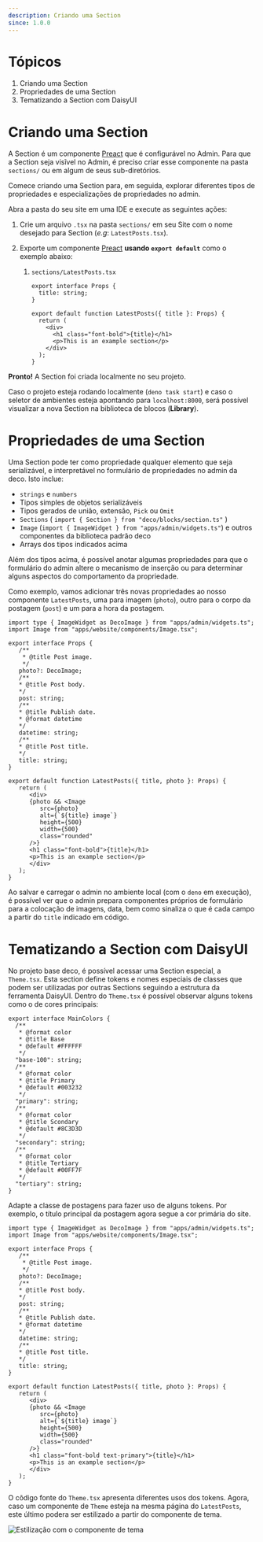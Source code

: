 ```yaml
---
description: Criando uma Section
since: 1.0.0
---
```


# Tópicos

1. Criando uma Section
2. Propriedades de uma Section
3. Tematizando a Section com DaisyUI

# Criando uma Section

A Section é um componente [Preact](https://preactjs.com/) que é configurável no Admin. Para que a Section seja visĩvel no Admin, é preciso criar esse componente na pasta `sections/` ou em algum de seus sub-diretórios.

Comece criando uma Section para, em seguida, explorar diferentes tipos de propriedades e especializações de propriedades no admin.

Abra a pasta do seu site em uma IDE e execute as seguintes ações:

1. Crie um arquivo `.tsx` na pasta `sections/` em seu Site com o nome desejado
   para Section (_e.g_: `LatestPosts.tsx`).

2. Exporte um componente [Preact](https://preactjs.com/) **usando
   `export default`** como o exemplo abaixo:

   1. `sections/LatestPosts.tsx`

      ```tsx
      export interface Props {
        title: string;
      }

      export default function LatestPosts({ title }: Props) {
        return (
          <div>
            <h1 class="font-bold">{title}</h1>
            <p>This is an example section</p>
          </div>
        );
      }
      ```

**Pronto!** A Section foi criada localmente no seu projeto.

Caso o projeto esteja rodando localmente (`deno task start`) e caso o seletor de ambientes esteja apontando para `localhost:8000`, será possível visualizar a nova Section na biblioteca de blocos (**Library**).

# Propriedades de uma Section

Uma Section pode ter como propriedade qualquer elemento que seja serializável, e interpretável no formulário de propriedades no admin da deco. Isto inclue:

- `strings` e `numbers`
- Tipos simples de objetos serializáveis
- Tipos gerados de união, extensão, `Pick` ou `Omit`
- `Sections` ( `import { Section } from "deco/blocks/section.ts"` )
- `Image` (`import { ImageWidget } from "apps/admin/widgets.ts"`) e outros componentes da biblioteca padrão deco
- Arrays dos tipos indicados acima

Além dos tipos acima, é possível anotar algumas propriedades para que o formulário do admin altere o mecanismo de inserção ou para determinar alguns aspectos do comportamento da propriedade.

Como exemplo, vamos adicionar três novas propriedades ao nosso componente `LatestPosts`, uma para imagem (`photo`), outro para o corpo da postagem (`post`) e um para a hora da postagem.

```tsx
import type { ImageWidget as DecoImage } from "apps/admin/widgets.ts";
import Image from "apps/website/components/Image.tsx";

export interface Props {
   /**
    * @title Post image.
    */
   photo?: DecoImage;
   /**
   * @title Post body.
   */
   post: string;
   /**
   * @title Publish date.
   * @format datetime
   */
   datetime: string;
   /**
   * @title Post title.
   */
   title: string;
}

export default function LatestPosts({ title, photo }: Props) {
   return (
      <div>
      {photo && <Image
         src={photo}
         alt={`${title} image`}
         height={500}
         width={500}
         class="rounded"
      />}
      <h1 class="font-bold">{title}</h1>
      <p>This is an example section</p>
      </div>
   );
}
```

Ao salvar e carregar o admin no ambiente local (com o `deno` em execução), é possível ver que o admin prepara componentes próprios de formulário para a colocação de imagens, data, bem como sinaliza o que é cada campo a partir do `title` indicado em código.

# Tematizando a Section com DaisyUI

No projeto base deco, é possível acessar uma Section especial, a `Theme.tsx`. Esta section define tokens e nomes especiais de classes que podem ser utilizadas por outras Sections seguindo a estrutura da ferramenta DaisyUI. Dentro do `Theme.tsx` é possível observar alguns tokens como o de cores principais:

```tsx
export interface MainColors {
  /**
   * @format color
   * @title Base
   * @default #FFFFFF
   */
  "base-100": string;
  /**
   * @format color
   * @title Primary
   * @default #003232
   */
  "primary": string;
  /**
   * @format color
   * @title Scondary
   * @default #8C3D3D
   */
  "secondary": string;
  /**
   * @format color
   * @title Tertiary
   * @default #00FF7F
   */
  "tertiary": string;
}
```

Adapte a classe de postagens para fazer uso de alguns tokens. Por exemplo, o título principal da postagem agora segue a cor primária do site.

```tsx
import type { ImageWidget as DecoImage } from "apps/admin/widgets.ts";
import Image from "apps/website/components/Image.tsx";

export interface Props {
   /**
    * @title Post image.
    */
   photo?: DecoImage;
   /**
   * @title Post body.
   */
   post: string;
   /**
   * @title Publish date.
   * @format datetime
   */
   datetime: string;
   /**
   * @title Post title.
   */
   title: string;
}

export default function LatestPosts({ title, photo }: Props) {
   return (
      <div>
      {photo && <Image
         src={photo}
         alt={`${title} image`}
         height={500}
         width={500}
         class="rounded"
      />}
      <h1 class="font-bold text-primary">{title}</h1>
      <p>This is an example section</p>
      </div>
   );
}
```

O cõdigo fonte do `Theme.tsx` apresenta diferentes usos dos tokens. Agora, caso um componente de `Theme` esteja na mesma página do `LatestPosts`, este último podera ser estilizado a partir do componente de tema.

![Estilização com o componente de tema](https://github.com/deco-sites/starting/assets/882438/58860548-d4e4-46f8-a198-75461cf8ab86)